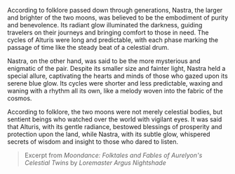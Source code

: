 According to folklore passed down through generations, Nastra, the larger and brighter of the two moons, was believed to be the embodiment of purity and benevolence. Its radiant glow illuminated the darkness, guiding travelers on their journeys and bringing comfort to those in need. The cycles of Alturis were long and predictable, with each phase marking the passage of time like the steady beat of a celestial drum.

Nastra, on the other hand, was said to be the more mysterious and enigmatic of the pair. Despite its smaller size and fainter light, Nastra held a special allure, captivating the hearts and minds of those who gazed upon its serene blue glow. Its cycles were shorter and less predictable, waxing and waning with a rhythm all its own, like a melody woven into the fabric of the cosmos.

According to folklore, the two moons were not merely celestial bodies, but sentient beings who watched over the world with vigilant eyes. It was said that Alturis, with its gentle radiance, bestowed blessings of prosperity and protection upon the land, while Nastra, with its subtle glow, whispered secrets of wisdom and insight to those who dared to listen.

> Excerpt from _Moondance: Folktales and Fables of Aurelyon's Celestial Twins_ by _Loremaster Argus Nightshade_